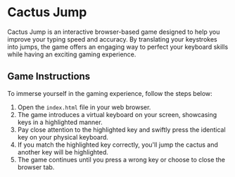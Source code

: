 # Cactus Jump
Cactus Jump is an interactive browser-based game designed to help you improve your typing speed and accuracy. By translating your keystrokes into jumps, the game offers an engaging way to perfect your keyboard skills while having an exciting gaming experience.

## Game Instructions

To immerse yourself in the gaming experience, follow the steps below:

1. Open the `index.html` file in your web browser.
2. The game introduces a virtual keyboard on your screen, showcasing keys in a highlighted manner.
3. Pay close attention to the highlighted key and swiftly press the identical key on your physical keyboard.
4. If you match the highlighted key correctly, you'll jump the cactus and another key will be highlighted.
5. The game continues until you press a wrong key or choose to close the browser tab.
